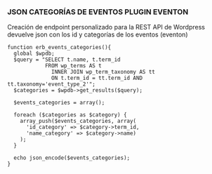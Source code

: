 ### JSON CATEGORÍAS DE EVENTOS PLUGIN EVENTON


Creación de endpoint personalizado para la REST API de Wordpress
devuelve json con los id y categorías de los eventos (eventon)

    
    function erb_events_categories(){
      global $wpdb;
      $query = "SELECT t.name, t.term_id 
                FROM wp_terms AS t 
                  INNER JOIN wp_term_taxonomy AS tt 
                  ON t.term_id = tt.term_id AND tt.taxonomy='event_type_2'";
      $categories = $wpdb->get_results($query);

      $events_categories = array();

      foreach ($categories as $category) {
        array_push($events_categories, array(
          'id_category' => $category->term_id,
          'name_category' => $category->name)
        );
      }

      echo json_encode($events_categories);
    }
  
